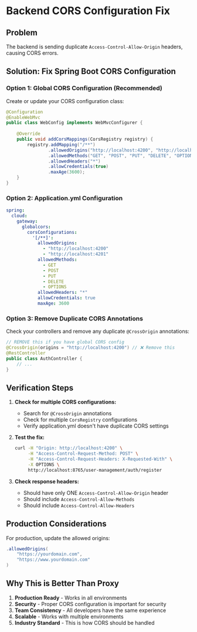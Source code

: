 # Backend CORS Configuration Fix

## Problem
The backend is sending duplicate `Access-Control-Allow-Origin` headers, causing CORS errors.

## Solution: Fix Spring Boot CORS Configuration

### Option 1: Global CORS Configuration (Recommended)

Create or update your CORS configuration class:

```java
@Configuration
@EnableWebMvc
public class WebConfig implements WebMvcConfigurer {
    
    @Override
    public void addCorsMappings(CorsRegistry registry) {
        registry.addMapping("/**")
                .allowedOrigins("http://localhost:4200", "http://localhost:4201")
                .allowedMethods("GET", "POST", "PUT", "DELETE", "OPTIONS")
                .allowedHeaders("*")
                .allowCredentials(true)
                .maxAge(3600);
    }
}
```

### Option 2: Application.yml Configuration

```yaml
spring:
  cloud:
    gateway:
      globalcors:
        corsConfigurations:
          '[/**]':
            allowedOrigins: 
              - "http://localhost:4200"
              - "http://localhost:4201"
            allowedMethods:
              - GET
              - POST
              - PUT
              - DELETE
              - OPTIONS
            allowedHeaders: "*"
            allowCredentials: true
            maxAge: 3600
```

### Option 3: Remove Duplicate CORS Annotations

Check your controllers and remove any duplicate `@CrossOrigin` annotations:

```java
// REMOVE this if you have global CORS config
@CrossOrigin(origins = "http://localhost:4200") // ❌ Remove this
@RestController
public class AuthController {
    // ...
}
```

## Verification Steps

1. **Check for multiple CORS configurations:**
   - Search for `@CrossOrigin` annotations
   - Check for multiple `CorsRegistry` configurations
   - Verify application.yml doesn't have duplicate CORS settings

2. **Test the fix:**
   ```bash
   curl -H "Origin: http://localhost:4200" \
        -H "Access-Control-Request-Method: POST" \
        -H "Access-Control-Request-Headers: X-Requested-With" \
        -X OPTIONS \
        http://localhost:8765/user-management/auth/register
   ```

3. **Check response headers:**
   - Should have only ONE `Access-Control-Allow-Origin` header
   - Should include `Access-Control-Allow-Methods`
   - Should include `Access-Control-Allow-Headers`

## Production Considerations

For production, update the allowed origins:

```java
.allowedOrigins(
    "https://yourdomain.com",
    "https://www.yourdomain.com"
)
```

## Why This is Better Than Proxy

1. **Production Ready** - Works in all environments
2. **Security** - Proper CORS configuration is important for security
3. **Team Consistency** - All developers have the same experience
4. **Scalable** - Works with multiple environments
5. **Industry Standard** - This is how CORS should be handled
